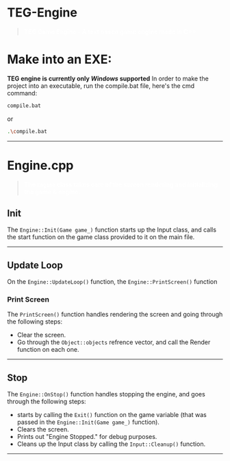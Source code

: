 # TEG-Engine
> <span style="font-weight: bold; color: white;">TEG Game Engine - A text based game engine made in C++</span>
# Make into an EXE: 

**TEG engine is currently only *Windows* supported**
In order to make the project into an executable, run the compile.bat file, here's the cmd command:
```bash
compile.bat
```
or 
```bash
.\compile.bat
```

---
# Engine.cpp
> <span style="font-weight: bold; color: white;">The `Engine` class takes care of the screen rendering and initializing the game & engine.</span>
## Init
The `Engine::Init(Game game_)` function starts up the Input class, and calls the start function on the game class provided to it on the main file.

---
## Update Loop
On the `Engine::UpdateLoop()` function, the `Engine::PrintScreen()` function

### Print Screen
The `PrintScreen()` function handles rendering the screen and going through the following steps:
- Clear the screen.
- Go through the `Object::objects` refrence vector, and call the Render function on each one.

---
## Stop
The `Engine::OnStop()` function handles stopping the engine, and goes through the following steps:
- starts by calling the `Exit()` function on the game variable (that was passed in the `Engine::Init(Game game_)` function).
- Clears the screen.
- Prints out "Engine Stopped." for debug purposes.
- Cleans up the Input class by calling the `Input::Cleanup()` function.

---
